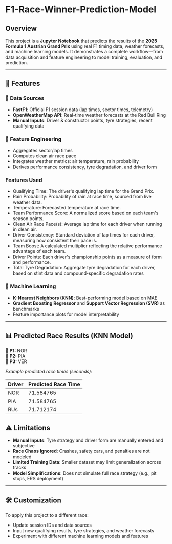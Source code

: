 # F1-Race-Winner-Prediction-Model

## Overview

This project is a **Jupyter Notebook** that predicts the results of the **2025 Formula 1 Austrian Grand Prix** using real F1 timing data, weather forecasts, and machine learning models. It demonstrates a complete workflow—from data acquisition and feature engineering to model training, evaluation, and prediction.

---

## 🚀 Features

### 📡 Data Sources

- **FastF1**: Official F1 session data (lap times, sector times, telemetry)
- **OpenWeatherMap API**: Real-time weather forecasts at the Red Bull Ring
- **Manual Inputs**: Driver & constructor points, tyre strategies, recent qualifying data

### 🔧 Feature Engineering

- Aggregates sector/lap times
- Computes clean air race pace
- Integrates weather metrics: air temperature, rain probability
- Derives performance consistency, tyre degradation, and driver form

### Features Used
- Qualifying Time: The driver's qualifying lap time for the Grand Prix.
- Rain Probability: Probability of rain at race time, sourced from live weather data.
- Temperature: Forecasted temperature at race time.
- Team Performance Score: A normalized score based on each team's season points.
- Clean Air Race Pace(s): Average lap time for each driver when running in clean air.
- Driver Consistency: Standard deviation of lap times for each driver, measuring how consistent their pace is.
- Team Boost: A calculated multiplier reflecting the relative performance advantage of each team.
- Driver Points: Each driver's championship points as a measure of form and performance.
- Total Tyre Degradation: Aggregate tyre degradation for each driver, based on stint data and compound-specific degradation rates

### 🤖 Machine Learning

- **K-Nearest Neighbors (KNN)**: Best-performing model based on MAE
- **Gradient Boosting Regressor** and **Support Vector Regression (SVR)** as benchmarks
- Feature importance plots for model interpretability

---

## 📊 Predicted Race Results (KNN Model)
🥇 **P1:** NOR  
🥈 **P2:** PIA  
🥉 **P3:** VER 

*Example predicted race times (seconds):*

| Driver | Predicted Race Time|
|--------|--------------------|
| NOR    | 71.584765          |
| PIA    | 71.584765          |
| RUs    | 71.712174          |

## ⚠️ Limitations

- **Manual Inputs**: Tyre strategy and driver form are manually entered and subjective
- **Race Chaos Ignored**: Crashes, safety cars, and penalties are not modeled
- **Limited Training Data**: Smaller dataset may limit generalization across tracks
- **Model Simplifications**: Does not simulate full race strategy (e.g., pit stops, ERS deployment)

---

## 🛠️ Customization

To apply this project to a different race:

- Update session IDs and data sources
- Input new qualifying results, tyre strategies, and weather forecasts
- Experiment with different machine learning models and features







